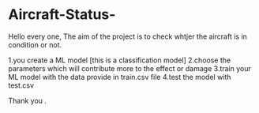 # Aircraft-Status-


Hello every one,
The aim of the project is to check whtjer the aircraft is in condition or not.


1.you create a ML model [this is a classification model]
2.choose the parameters which will contribute  more to the effect or damage 
3.train your ML model with the data provide in train.csv file 
4.test the model with test.csv 


Thank you .
